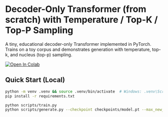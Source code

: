 # Decoder-Only Transformer (from scratch) with Temperature / Top-K / Top-P Sampling

A tiny, educational decoder-only Transformer implemented in PyTorch. Trains on a toy corpus and demonstrates generation with temperature, top-k, and nucleus (top-p) sampling.

[![Open In Colab](https://colab.research.google.com/assets/colab-badge.svg)](
  https://colab.research.google.com/github/BhrgvPtl/decoder-transformer/blob/main/notebooks/decoder_transformer_sampling_colab.ipynb
)

## Quick Start (Local)
```bash
python -m venv .venv && source .venv/bin/activate  # Windows: .venv\Scripts\activate
pip install -r requirements.txt

python scripts/train.py
python scripts/generate.py --checkpoint checkpoints/model.pt --max_new_tokens 20 --temperature 0.9 --top_p 0.95
